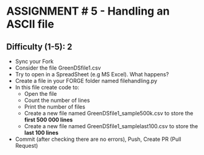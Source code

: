 # ASSIGNMENT # 5 - Handling an ASCII file
## Difficulty (1-5): 2
- Sync your Fork
- Consider the file GreenDSfile1.csv
- Try to open in a SpreadSheet (e.g MS Excel). What happens?
- Create a file in your FORGE folder named filehandling.py
- In this file create code to:
  - Open the file
  - Count the number of lines
  - Print the number of files
  - Create a new file named GreenDSfile1_sample500k.csv to store the **first 500 000 lines**
  - Create a new file named GreenDSfile1_samplelast100.csv to store the **last 100 lines**
- Commit (after checking there are no errors), Push, Create PR (Pull Request)

